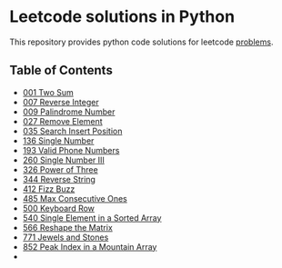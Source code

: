 # Leetcode solutions in Python

This repository provides python code solutions for leetcode [problems](https://leetcode.com/problemset/all/).

## Table of Contents
* [001 Two Sum](https://github.com/ipudu/leetcode-solutions/blob/master/solutions/001_two-sum.py)
* [007 Reverse Integer](https://github.com/ipudu/leetcode-solutions/blob/master/solutions/007_reverse-integer.py)
* [009 Palindrome Number](https://github.com/ipudu/leetcode-solutions/blob/master/solutions/009_palindrome-number.py)
* [027 Remove Element](https://github.com/ipudu/leetcode-solutions/blob/master/solutions/027_remove-element.py)
* [035 Search Insert Position](https://github.com/ipudu/leetcode-solutions/blob/master/solutions/035_search-insert-position.py)
* [136 Single Number](https://github.com/ipudu/leetcode-solutions/blob/master/solutions/136_single-number.py)
* [193 Valid Phone Numbers](https://github.com/ipudu/leetcode-solutions/blob/master/solutions/193_valid-phone-numbers.py)
* [260 Single Number III](https://github.com/ipudu/leetcode-solutions/blob/master/solutions/260_single-number-iii.py)
* [326 Power of Three](https://github.com/ipudu/leetcode-solutions/blob/master/solutions/326_power-of-three.py)
* [344 Reverse String](https://github.com/ipudu/leetcode-solutions/blob/master/solutions/344_reverse-string.py)
* [412 Fizz Buzz](https://github.com/ipudu/leetcode-solutions/blob/master/solutions/485_max-consecutive-ones.py)
* [485 Max Consecutive Ones](https://github.com/ipudu/leetcode-solutions/blob/master/solutions/485_max-consecutive-ones.py)
* [500 Keyboard Row](https://github.com/ipudu/leetcode-solutions/blob/master/solutions/500_keyboard-row.py)
* [540 Single Element in a Sorted Array](https://github.com/ipudu/leetcode-solutions/blob/master/solutions/540_single-element-in-a-sorted-array.py)
* [566 Reshape the Matrix](https://github.com/ipudu/leetcode-solutions/blob/master/solutions/566_reshape-the-matrix.py)
* [771 Jewels and Stones](https://github.com/ipudu/leetcode-solutions/blob/master/solutions/771_jewels-and-stones.py)
* [852 Peak Index in a Mountain Array](https://github.com/ipudu/leetcode-solutions/blob/master/solutions/852_peak-index-in-a-mountain-array.py)
* [](https://github.com/ipudu/leetcode-solutions/blob/master/solutions/)